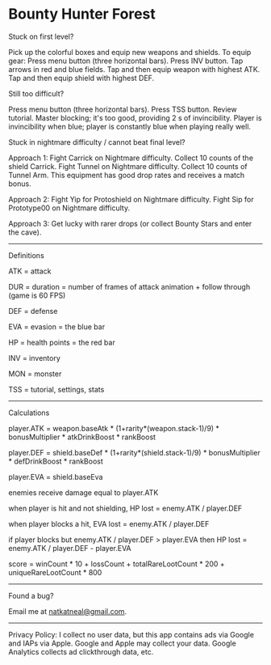 # Bounty Hunter Forest

Stuck on first level?

Pick up the colorful boxes and equip new weapons and shields.
To equip gear:
Press menu button (three horizontal bars).
Press INV button.
Tap arrows in red and blue fields.
Tap and then equip weapon with highest ATK.
Tap and then equip shield with highest DEF.

Still too difficult?

Press menu button (three horizontal bars).
Press TSS button.
Review tutorial. 
Master blocking; it's too good, providing 2 s of invincibility.
Player is invincibility when blue; player is constantly blue when playing really well.

Stuck in nightmare difficulty / cannot beat final level?

Approach 1:
Fight Carrick on Nightmare difficulty.
Collect 10 counts of the shield Carrick.
Fight Tunnel on Nightmare difficulty.
Collect 10 counts of Tunnel Arm.
This equipment has good drop rates and receives a match bonus.

Approach 2:
Fight Yip for Protoshield on Nightmare difficulty.
Fight Sip for Prototype00 on Nightmare difficulty.

Approach 3:
Get lucky with rarer drops (or collect Bounty Stars and enter the cave).

---
Definitions

ATK = attack

DUR = duration = number of frames of attack animation + follow through (game is 60 FPS)

DEF = defense

EVA = evasion = the blue bar

HP = health points = the red bar

INV = inventory

MON = monster

TSS = tutorial, settings, stats

---
Calculations

player.ATK = weapon.baseAtk * (1+rarity*(weapon.stack-1)/9) * bonusMultiplier * atkDrinkBoost * rankBoost

player.DEF = shield.baseDef * (1+rarity*(shield.stack-1)/9) * bonusMultiplier * defDrinkBoost * rankBoost

player.EVA = shield.baseEva


enemies receive damage equal to player.ATK
 
when player is hit and not shielding, HP lost = enemy.ATK / player.DEF

when player blocks a hit, EVA lost = enemy.ATK / player.DEF

if player blocks but enemy.ATK / player.DEF > player.EVA then HP lost = enemy.ATK / player.DEF - player.EVA


score = winCount * 10 + lossCount + totalRareLootCount * 200 + uniqueRareLootCount * 800

---
Found a bug?

Email me at natkatneal@gmail.com.

---
Privacy Policy:
I collect no user data, but this app contains ads via Google and IAPs via Apple.  Google and Apple may collect your data.  Google Analytics collects ad clickthrough data, etc.
